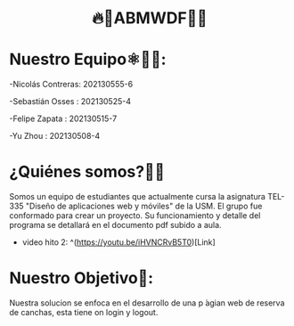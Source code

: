   <h1 align="center">🔥🚨ABMWDF🚨🔥</h1>


# Nuestro Equipo⚛️👨‍💻:

-Nicolás Contreras:     202130555-6 

-Sebastián Osses  :     202130525-4 

-Felipe Zapata    :     202130515-7

-Yu Zhou          :     202130508-4



# ¿Quiénes somos?🌟🌟
<p align = "left">
Somos un equipo de estudiantes que actualmente cursa la asignatura TEL-335 "Diseño de aplicaciones web y móviles" de la USM. El grupo fue conformado para crear un proyecto. Su funcionamiento y detalle del programa se detallará en el documento pdf subido a aula.   
</p>

- video hito 2: ^(https://youtu.be/iHVNCRvB5T0)[Link]


# Nuestro Objetivo🚩:
<p align = "left">
Nuestra solucion se enfoca en el desarrollo de una p ́agian web de reserva de
canchas, esta tiene on login y logout.
</p> 

